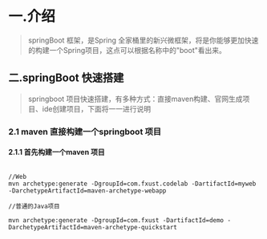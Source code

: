 # 一.介绍> springBoot 框架，是Spring 全家桶里的新兴微框架，将是你能够更加快速的构建一个Spring项目，这点可以根据名称中的"boot"看出来。## 二.springBoot 快速搭建> springboot 项目快速搭建，有多种方式：直接maven构建、官网生成项目、ide创建项目，下面将一一进行说明### 2.1 maven 直接构建一个springboot 项目#### 2.1.1 首先构建一个maven 项目```//Webmvn archetype:generate -DgroupId=com.fxust.codelab -DartifactId=myweb -DarchetypeArtifactId=maven-archetype-webapp//普通的Java项目mvn archetype:generate -DgroupId=com.fxust -DartifactId=demo -DarchetypeArtifactId=maven-archetype-quickstart```